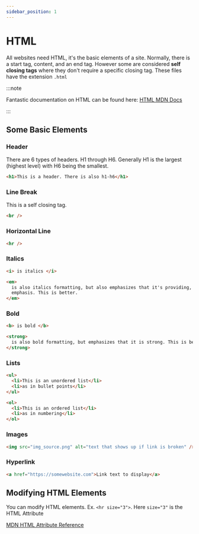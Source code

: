 ```yaml
---
sidebar_position: 1
---
```


# HTML

All websites need HTML, it's the basic elements of a site. Normally, there is a start tag, content, and an end tag. However some are considered **self closing tags** where they don't require a specific closing tag. These files have the extension `.html`

:::note

Fantastic documentation on HTML can be found here: [HTML MDN Docs](https://developer.mozilla.org/en-US/docs/Web/HTML)

:::

## Some Basic Elements

### Header

There are 6 types of headers. H1 through H6. Generally H1 is the largest (highest level) with H6 being the smallest.

```html
<h1>This is a header. There is also h1-h6</h1>
```

### Line Break

This is a self closing tag.

```html
<br />
```

### Horizontal Line

```html
<hr />
```

### Italics

```html
<i> is italics </i>

<em>
  is also italics formatting, but also emphasizes that it's providing, well,
  emphasis. This is better.
</em>
```

### Bold

```html
<b> is bold </b>

<strong>
  is also bold formatting, but emphasizes that it is strong. This is better.
</strong>
```

### Lists

```html
<ul>
  <li>This is an unordered list</li>
  <li>as in bullet points</li>
</ul>

<ol>
  <li>This is an ordered list</li>
  <li>as in numbering</li>
</ol>
```

### Images

```html
<img src="img_source.png" alt="text that shows up if link is broken" />
```

### Hyperlink

```html
<a href="https://somewebsite.com">Link text to display</a>
```

## Modifying HTML Elements

You can modify HTML elements. Ex. `<hr size="3">`. Here `size="3"` is the HTML Attribute

[MDN HTML Attribute Reference](https://developer.mozilla.org/en-US/docs/Web/HTML/Attributes)
